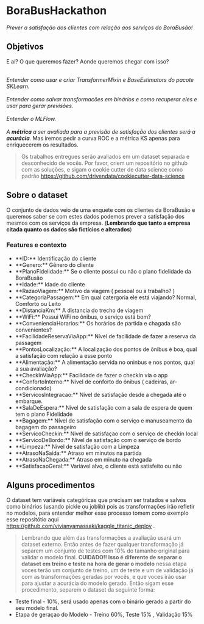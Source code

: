 # BoraBusHackathon
_Prever a satisfação dos clientes com relação aos serviços do BoraBusão!_ 

## Objetivos
E aí? O que queremos fazer? Aonde queremos chegar com isso?

<br>_Entender como usar e criar TransformerMixin e BaseEstimators do pacote SKLearn._</br>
<br>_Entender como salvar transformacões em binários e como recuperar eles e usar para gerar previsões._</br>
<br>_Entender o MLFlow._</br>
<br>_A **métrica** a ser avaliada para a previsão de satisfação dos clientes será a **acurácia**._ Mas iremos pedir a curva ROC e a métrica KS apenas para enriquecerem os resultados.</br>

> Os trabalhos entregues serão avaliados em um dataset separada e desconhecido de vocês. Por favor, criem um repositório no github com as soluções, e sigam o cookie cutter de data science como padrão https://github.com/drivendata/cookiecutter-data-science

## Sobre o dataset

O conjunto de dados veio de uma enquete com os clientes da BoraBusão e queremos saber se com estes dados podemos prever a satisfação dos mesmos com os serviços da empresa. (**Lembrando que tanto a empresa citada quanto os dados são fictícios e alterados**)

### Features e contexto
<ul>
  <li>**ID:** Identificação do cliente</li>
  <li>**Genero:** Gênero do cliente</li>
  <li>**PlanoFidelidade:** Se o cliente possui ou não o plano fidelidade da BoraBusão</li>
  <li>**Idade:** Idade do cliente</li>
  <li>**RazaoViagem:** Motivo da viagem ( pessoal ou a trabalho? )</li>
  <li>**CategoriaPassagem:**  Em qual catergoria ele está viajando? Normal, Comforto ou Leito</li>
  <li>**DistanciaKm:** A distancia do trecho de viagem</li>
  <li>**WiFi:** Possui WiFi no ônibus, o serviço está bom?</li>
  <li>**ConvenienciaHorarios:** Os horários de partida e chagada são convenientes?</li>
  <li>**FacilidadeReservaViaApp:** Nível de facilidade de fazer a reserva da passagem</li>
  <li>**PontosLocalização:** A localização dos pontos de ônibus é boa, qual a satisfação com relação a esse ponto</li>
  <li>**Alimentação:** A alimentação servida no oninbus e nos pontos, qual a sua avaliação?</li>
  <li>**CheckInViaApp:** Facilidade de fazer o checkIn via o app</li>
  <li>**ConfortoInterno:** Nível de conforto do ônibus ( cadeiras, ar-condicionado)</li>
  <li>**ServicosIntegracao:** Nível de satisfação desde a chegada até o embarque.</li>
  <li>**SalaDeEspera:** Nível de satisfação com a sala de espera de quem tem o plano Fidelidade</li>
  <li>**Bagagem:** Nível de satisfação com o serviço e manuseamento da bagagem do passageiro</li>
  <li>**ServicoCheckin:** Nivel de satisfaçao com o serviço de checkin local</li>
  <li>**ServicoDeBordo:** Nível de satisfação com o serviço de bordo</li>
  <li>**Limpeza:** Nível de satisfação com a Limpeza</li>
  <li>**AtrasoNaSaída:** Atraso em minutos na partida</li>
  <li>**AtrasoNaChegada:** Atraso em minuto na chegada</li>
  <li>**SatisfacaoGeral:** Variável alvo, o cliente está satisfeito ou não</li>
</ul>

## Alguns procedimentos
O dataset tem variáveis categóricas que precisam ser tratados e salvos como binários (usando pickle ou joblib) pois as transformações irão refletir no modelos, para entender melhor esse processo tomem como exemplo esse repositótio aqui https://github.com/vivianyamassaki/kaggle_titanic_deploy .

> Lembrando que além das transformações a avaliação usará um dataset externo. Então antes de fazer qualquer transformação já separem um conjunto de testes com 10% do tamanho original para validar o modelo final. **CUIDADO!! Isso é diferente de separar o dataset em treino e teste na hora de gerar o modelo** nessa etapa voces terão um conjunto de treino, um de teste e um de validação já com as transformações geradas por vocês, e que voces irão usar para ajustar a acurácia do modelo gerado.
 Então sigam esse procedimento, separem o dataset da seguinte forma:
 <ul>
  <li> Teste final - 10%, será usado apenas com o binário gerado a partir do seu modelo final.</li>
  <li> Etapa de geraçao do Modelo - Treino 60%, Teste 15% , Validação 15% </li>
</ul>



